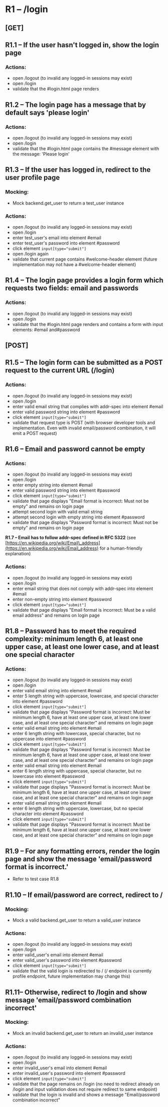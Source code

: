 R1 – /login
===========
## [GET]
R1.1 – If the user hasn't logged in, show the login page
------------------------------------------------------------

### Actions:
* open /logout (to invalid any logged-in sessions may exist)
* open /login
* validate that the #login.html page renders

R1.2 – The login page has a message that by default says 'please login'
------------------------------------------------------------------------------
### Actions:
* open /logout (to invalid any logged-in sessions may exist)
* open /login
* validate that the #login.html page contains the #message element with the message: 'Please login'

R1.3 – If the user has logged in, redirect to the user profile page
-------------------------------------------------------------------
### Mocking:
* Mock backend.get\_user to return a test\_user instance
### Actions:
* open /logout (to invalid any logged-in sessions may exist)
* open /login
* enter test\_user's email into element #email
* enter test\_user's password into element #password
* click element `input[type="submit"]`
* open /login again
* validate that current page contains #welcome-header element (future implementation may not have a #welcome-header element)

R1.4 – The login page provides a login form which requests two fields: email and passwords
------------------------------------------------------------------------------------------
### Actions:
* open /logout (to invalid any logged-in sessions may exist)
* open /login
* validate that the #login.html page renders and contains a form with input elements: #email and#password

## [POST]

R1.5 – The login form can be submitted as a POST request to the current URL (/login)
------------------------------------------------------------------------------------
### Actions:
* open /logout (to invalid any logged-in sessions may exist)
* open /login
* enter valid email string that complies with addr-spec into element #email
* enter valid password string into element #password
* click element `input[type="submit"]`
* validate that request type is POST (with browser developer tools and implementation. Even with invalid email/password combination, it will emit a POST request)

R1.6 – Email and password cannot be empty
-----------------------------------------
### Actions:
* open /logout (to invalid any logged-in sessions may exist)
* open /login
* enter empty string into element #email
* enter valid password string into element #password
* click element `input[type="submit"]`
* validate that page displays "Email format is incorrect: Must not be empty" and remains on login page
* attempt second login with valid email string
* attempt second login with empty string into element #password
* validate that page displays "Password format is incorrect: Must not be empty" and remains on login page

**R1.7 – Email has to follow addr-spec defined in RFC 5322** (see [https://en.wikipedia.org/wiki/Email\_address](https://en.wikipedia.org/wiki/Email_address) for a human-friendly explanation)

### Actions:
* open /logout (to invalid any logged-in sessions may exist)
* open /login
* enter email string that does not comply with addr-spec into element #email
* enter non-empty string into element #password
* click element `input[type="submit"]`
* validate that page displays "Email format is incorrect: Must be a valid email address" and remains on login page

R1.8 – Password has to meet the required complexity: minimum length 6, at least one upper case, at least one lower case, and at least one special character
-----------------------------------------------------------------------------------------------------------------------------------------------------------
### Actions:
* open /logout (to invalid any logged-in sessions may exist)
* open /login
* enter valid email string into element #email
* enter 5 length string with uppercase, lowercase, and special character into element #password
* click element `input[type="submit"]`
* validate that page displays "Password format is incorrect: Must be minimum length 6, have at least one upper case, at least one lower case, and at least one special character" and remains on login page
* enter valid email string into element #email
* enter 6 length string with lowercase, special character, but no uppercase into element #password
* click element `input[type="submit"]`
* validate that page displays "Password format is incorrect: Must be minimum length 6, have at least one upper case, at least one lower case, and at least one special character" and remains on login page
* enter valid email string into element #email
* enter 6 length string with uppercase, special character, but no lowercase into element #password
* click element `input[type="submit"]`
* validate that page displays "Password format is incorrect: Must be minimum length 6, have at least one upper case, at least one lower case, and at least one special character" and remains on login page
* enter valid email string into element #email
* enter 6 length string with uppercase, lowercase, but no special character into element #password
* click element `input[type="submit"]`
* validate that page displays "Password format is incorrect: Must be minimum length 6, have at least one upper case, at least one lower case, and at least one special character" and remains on login page

R1.9 – For any formatting errors, render the login page and show the message 'email/password format is incorrect.'
--------------------------------------------------------------------------------------------------------------------------
* Refer to test case R1.8

R1.10 – If email/password are correct, redirect to /
----------------------------------------------------
### Mocking:
- Mock a valid backend.get\_user to return a valid\_user instance
### Actions:

* open /logout (to invalid any logged-in sessions may exist)
* open /login
* enter valid\_user's email into element #email
* enter valid\_user's password into element #password
* click element `input[type="submit"]`
* validate that the valid login is redirected to / (/ endpoint is currently profile endpoint, future implementation may change this)

R1.11– Otherwise, redirect to /login and show message 'email/password combination incorrect'
----------------------------------------------------------------------------------------------------
### Mocking:
* Mock an invalid backend.get\_user to return an invalid\_user instance
### Actions:
* open /logout (to invalid any logged-in sessions may exist)
* open /login
* enter invalid\_user's email into element #email
* enter invalid\_user's password into element #password
* click element `input[type="submit"]`
* validate that the page remains on /login (no need to redirect already on /login and input validation does not require redirect to same endpoint)
* validate that the login is invalid and shows a message "Email/password combination incorrect"
